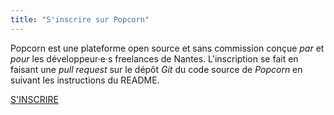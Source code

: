 ```yaml
---
title: "S'inscrire sur Popcorn"
---
```


Popcorn est une plateforme open source et sans commission conçue _par_ et _pour_ les développeur·e·s freelances de Nantes. L'inscription se fait en faisant une _pull request_ sur le dépôt _Git_ du code source de _Popcorn_ en suivant les instructions du README.

<div class="text-center">
<a class="bg-blue-500 hover:bg-blue-700 font-bold py-2 px-4 rounded" href="https://github.com/popcorn-nantes/popcorn-nantes#cr%C3%A9er-son-profil">
<span class="text-white">S'INSCRIRE</span>
</a>
</div>
